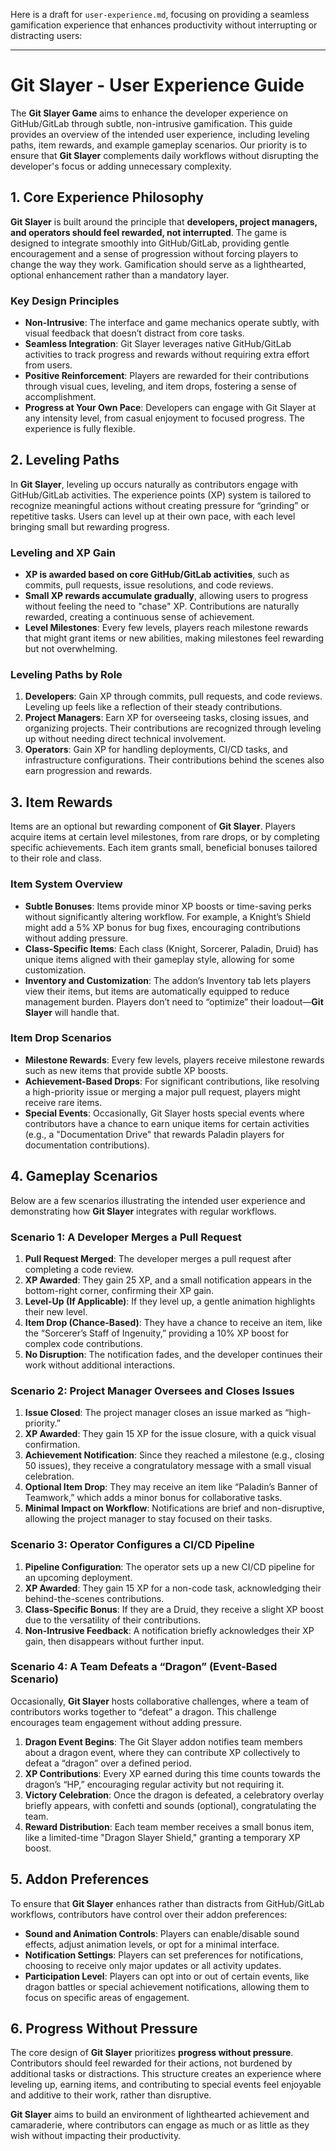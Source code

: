 Here is a draft for `user-experience.md`, focusing on providing a seamless gamification experience that enhances productivity without interrupting or distracting users:

---

# Git Slayer - User Experience Guide

The **Git Slayer Game** aims to enhance the developer experience on GitHub/GitLab through subtle, non-intrusive gamification. This guide provides an overview of the intended user experience, including leveling paths, item rewards, and example gameplay scenarios. Our priority is to ensure that **Git Slayer** complements daily workflows without disrupting the developer's focus or adding unnecessary complexity.

## 1. Core Experience Philosophy

**Git Slayer** is built around the principle that **developers, project managers, and operators should feel rewarded, not interrupted**. The game is designed to integrate smoothly into GitHub/GitLab, providing gentle encouragement and a sense of progression without forcing players to change the way they work. Gamification should serve as a lighthearted, optional enhancement rather than a mandatory layer.

### Key Design Principles

- **Non-Intrusive**: The interface and game mechanics operate subtly, with visual feedback that doesn’t distract from core tasks.
- **Seamless Integration**: Git Slayer leverages native GitHub/GitLab activities to track progress and rewards without requiring extra effort from users.
- **Positive Reinforcement**: Players are rewarded for their contributions through visual cues, leveling, and item drops, fostering a sense of accomplishment.
- **Progress at Your Own Pace**: Developers can engage with Git Slayer at any intensity level, from casual enjoyment to focused progress. The experience is fully flexible.

## 2. Leveling Paths

In **Git Slayer**, leveling up occurs naturally as contributors engage with GitHub/GitLab activities. The experience points (XP) system is tailored to recognize meaningful actions without creating pressure for “grinding” or repetitive tasks. Users can level up at their own pace, with each level bringing small but rewarding progress.

### Leveling and XP Gain

- **XP is awarded based on core GitHub/GitLab activities**, such as commits, pull requests, issue resolutions, and code reviews.
- **Small XP rewards accumulate gradually**, allowing users to progress without feeling the need to "chase" XP. Contributions are naturally rewarded, creating a continuous sense of achievement.
- **Level Milestones**: Every few levels, players reach milestone rewards that might grant items or new abilities, making milestones feel rewarding but not overwhelming.

### Leveling Paths by Role

1. **Developers**: Gain XP through commits, pull requests, and code reviews. Leveling up feels like a reflection of their steady contributions.
2. **Project Managers**: Earn XP for overseeing tasks, closing issues, and organizing projects. Their contributions are recognized through leveling up without needing direct technical involvement.
3. **Operators**: Gain XP for handling deployments, CI/CD tasks, and infrastructure configurations. Their contributions behind the scenes also earn progression and rewards.

## 3. Item Rewards

Items are an optional but rewarding component of **Git Slayer**. Players acquire items at certain level milestones, from rare drops, or by completing specific achievements. Each item grants small, beneficial bonuses tailored to their role and class.

### Item System Overview

- **Subtle Bonuses**: Items provide minor XP boosts or time-saving perks without significantly altering workflow. For example, a Knight’s Shield might add a 5% XP bonus for bug fixes, encouraging contributions without adding pressure.
- **Class-Specific Items**: Each class (Knight, Sorcerer, Paladin, Druid) has unique items aligned with their gameplay style, allowing for some customization.
- **Inventory and Customization**: The addon’s Inventory tab lets players view their items, but items are automatically equipped to reduce management burden. Players don’t need to “optimize” their loadout—**Git Slayer** will handle that.

### Item Drop Scenarios

- **Milestone Rewards**: Every few levels, players receive milestone rewards such as new items that provide subtle XP boosts.
- **Achievement-Based Drops**: For significant contributions, like resolving a high-priority issue or merging a major pull request, players might receive rare items.
- **Special Events**: Occasionally, Git Slayer hosts special events where contributors have a chance to earn unique items for certain activities (e.g., a "Documentation Drive" that rewards Paladin players for documentation contributions).

## 4. Gameplay Scenarios

Below are a few scenarios illustrating the intended user experience and demonstrating how **Git Slayer** integrates with regular workflows.

### Scenario 1: A Developer Merges a Pull Request

1. **Pull Request Merged**: The developer merges a pull request after completing a code review.
2. **XP Awarded**: They gain 25 XP, and a small notification appears in the bottom-right corner, confirming their XP gain.
3. **Level-Up (If Applicable)**: If they level up, a gentle animation highlights their new level.
4. **Item Drop (Chance-Based)**: They have a chance to receive an item, like the “Sorcerer’s Staff of Ingenuity,” providing a 10% XP boost for complex code contributions.
5. **No Disruption**: The notification fades, and the developer continues their work without additional interactions.

### Scenario 2: Project Manager Oversees and Closes Issues

1. **Issue Closed**: The project manager closes an issue marked as “high-priority.”
2. **XP Awarded**: They gain 15 XP for the issue closure, with a quick visual confirmation.
3. **Achievement Notification**: Since they reached a milestone (e.g., closing 50 issues), they receive a congratulatory message with a small visual celebration.
4. **Optional Item Drop**: They may receive an item like “Paladin’s Banner of Teamwork,” which adds a minor bonus for collaborative tasks.
5. **Minimal Impact on Workflow**: Notifications are brief and non-disruptive, allowing the project manager to stay focused on their tasks.

### Scenario 3: Operator Configures a CI/CD Pipeline

1. **Pipeline Configuration**: The operator sets up a new CI/CD pipeline for an upcoming deployment.
2. **XP Awarded**: They gain 15 XP for a non-code task, acknowledging their behind-the-scenes contributions.
3. **Class-Specific Bonus**: If they are a Druid, they receive a slight XP boost due to the versatility of their contributions.
4. **Non-Intrusive Feedback**: A notification briefly acknowledges their XP gain, then disappears without further input.

### Scenario 4: A Team Defeats a “Dragon” (Event-Based Scenario)

Occasionally, **Git Slayer** hosts collaborative challenges, where a team of contributors works together to “defeat” a dragon. This challenge encourages team engagement without adding pressure.

1. **Dragon Event Begins**: The Git Slayer addon notifies team members about a dragon event, where they can contribute XP collectively to defeat a “dragon” over a defined period.
2. **XP Contributions**: Every XP earned during this time counts towards the dragon’s “HP,” encouraging regular activity but not requiring it.
3. **Victory Celebration**: Once the dragon is defeated, a celebratory overlay briefly appears, with confetti and sounds (optional), congratulating the team.
4. **Reward Distribution**: Each team member receives a small bonus item, like a limited-time "Dragon Slayer Shield," granting a temporary XP boost.

## 5. Addon Preferences

To ensure that **Git Slayer** enhances rather than distracts from GitHub/GitLab workflows, contributors have control over their addon preferences:

- **Sound and Animation Controls**: Players can enable/disable sound effects, adjust animation levels, or opt for a minimal interface.
- **Notification Settings**: Players can set preferences for notifications, choosing to receive only major updates or all activity updates.
- **Participation Level**: Players can opt into or out of certain events, like dragon battles or special achievement notifications, allowing them to focus on specific areas of engagement.

## 6. Progress Without Pressure

The core design of **Git Slayer** prioritizes **progress without pressure**. Contributors should feel rewarded for their actions, not burdened by additional tasks or distractions. This structure creates an experience where leveling up, earning items, and contributing to special events feel enjoyable and additive to their work, rather than disruptive.

**Git Slayer** aims to build an environment of lighthearted achievement and camaraderie, where contributors can engage as much or as little as they wish without impacting their productivity.

